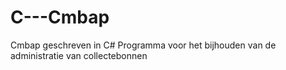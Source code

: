 # C---Cmbap
Cmbap geschreven in C#
Programma voor het bijhouden van de administratie van collectebonnen
